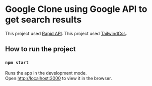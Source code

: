 # Google Clone using Google API to get search results

This project used [Rapid API](https://rapidapi.com/).
This project used [TailwindCss](https://tailwindcss.com/).

## How to run the project

### `npm start`

Runs the app in the development mode.\
Open [http://localhost:3000](http://localhost:3000) to view it in the browser.

